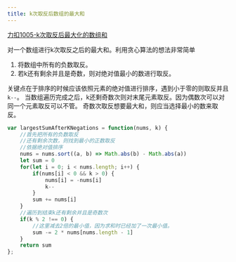 ```yaml
---
title: k次取反后数组的最大和
---
```

[力扣1005-k次取反后最大化的数组和](https://leetcode.cn/problems/maximize-sum-of-array-after-k-negations/description/)

对一个数组进行k次取反之后的最大和。利用贪心算法的想法非常简单
1. 将数组中所有的负数取反。
2. 若k还有剩余并且是奇数，则对绝对值最小的数进行取反。

关键点在于排序的时候应该依照元素的绝对值进行排序，遇到小于零的则取反并且`k--`。
当数组遍历完成之后，k还剩奇数次则对末尾元素取反。因为偶数次可以对同一个元素取反可以不管。
奇数次取反想要最大和，则应当选择最小的数来取反。
```javascript
var largestSumAfterKNegations = function(nums, k) {
    //首先把所有的负数取反
    //还有剩余次数，则找到最小的正数取反
    //依据绝对值排序
    nums = nums.sort((a, b) => Math.abs(b) - Math.abs(a))
    let sum = 0
    for(let i = 0; i < nums.length; i++) {
        if(nums[i] < 0 && k > 0) {
            nums[i] = -nums[i]
            k--
        }
        sum += nums[i]
    }
    //遍历到结束k还有剩余并且是奇数次
    if(k % 2 !== 0) {
        //这里减去2倍的最小值，因为求和时已经加了一次最小值。
        sum -= 2 * nums[nums.length - 1]
    }
    return sum
};
```
